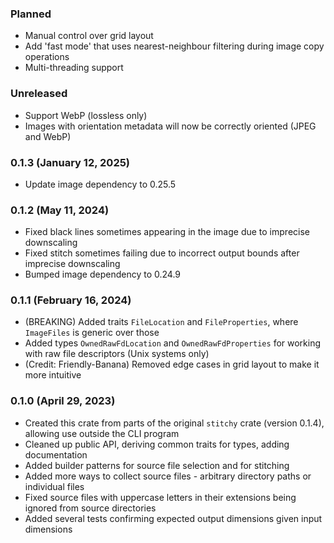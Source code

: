 
### Planned

- Manual control over grid layout
- Add 'fast mode' that uses nearest-neighbour filtering during image copy operations
- Multi-threading support

### Unreleased

- Support WebP (lossless only)
- Images with orientation metadata will now be correctly oriented (JPEG and WebP)

### 0.1.3 (January 12, 2025)

- Update image dependency to 0.25.5

### 0.1.2 (May 11, 2024)

- Fixed black lines sometimes appearing in the image due to imprecise downscaling
- Fixed stitch sometimes failing due to incorrect output bounds after imprecise downscaling
- Bumped image dependency to 0.24.9

### 0.1.1 (February 16, 2024)

- (BREAKING) Added traits `FileLocation` and `FileProperties`, where `ImageFiles` is generic over those
- Added types `OwnedRawFdLocation` and `OwnedRawFdProperties` for working with raw file descriptors (Unix systems only)
- (Credit: Friendly-Banana) Removed edge cases in grid layout to make it more intuitive

### 0.1.0 (April 29, 2023)

- Created this crate from parts of the original `stitchy` crate (version 0.1.4), allowing use outside the CLI program
- Cleaned up public API, deriving common traits for types, adding documentation
- Added builder patterns for source file selection and for stitching
- Added more ways to collect source files - arbitrary directory paths or individual files
- Fixed source files with uppercase letters in their extensions being ignored from source directories
- Added several tests confirming expected output dimensions given input dimensions
